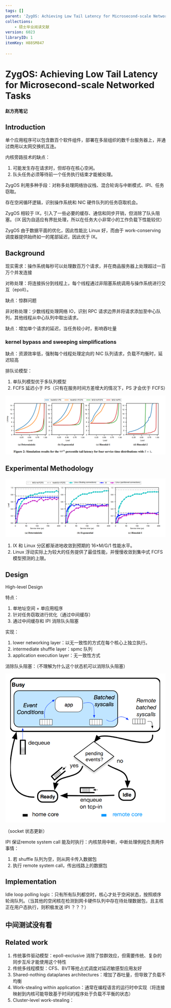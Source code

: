 ```yaml
---
tags: []
parent: 'ZygOS: Achieving Low Tail Latency for Microsecond-scale Networked Tasks'
collections:
    - 硕士毕业阅读文献
version: 6023
libraryID: 1
itemKey: H88SM847

---
```

# ZygOS: Achieving Low Tail Latency for Microsecond-scale Networked Tasks

#### 赵方亮笔记

## Introduction

单个应用程序可以包含数百个软件组件，部署在多层组织的数千台服务器上，并通过商用以太网交换机互连。

内核旁路技术的缺点：

1.  可能发生存在请求时，但却存在核心空闲。
2.  队头任务必须等待前一个任务执行结束才能被处理。

ZygOS 利用多种手段：对称多处理网络协议栈、混合轮询与中断模式、IPI、任务窃取。

存在空闲循环逻辑，识别操作系统和 NIC 硬件队列的任务窃取机会。

ZygOS 相较于 IX，引入了一些必要的缓存、通信和同步开销，但消除了队头阻塞。（IX 因为自适应有界批处理，所以在任务大小非常小的工作负载下性能较优）

ZygOS 由于数据平面的优化，因此性能比 Linux 好，而由于 work-conserving 调度器提供始终如一的尾部延迟，因此优于 IX。

## Background

现实需求：操作系统每秒可以处理数百万个请求，并在商品服务器上处理超过一百万个并发连接

对称处理：将连接拆分到线程上，每个线程通过非阻塞系统调用与操作系统进行交互（epoll）。

缺点：惊群问题

非对称处理：少数线程处理网络 IO，识别 RPC 请求边界并将请求添加至中心队列，其他线程从中心队列中取出请求。

缺点：增加单个请求的延迟，当任务较小时，影响吞吐量

### kernel bypass and sweeping simplifications

缺点：资源效率低，强制每个线程处理定向的 NIC 队列请求，负载不均衡时，延迟较高

排队论模型：

1.  单队列模型优于多队列模型
2.  FCFS 延迟小于 PS（只有在服务时间方差增大的情况下，PS 才会优于 FCFS）

![\<img alt="" data-attachment-key="VZMED4JW" width="1298" height="476" src="attachments/VZMED4JW.png" ztype="zimage">](attachments/VZMED4JW.png)

## Experimental Methodology

![\<img alt="" data-attachment-key="S3CPFQYB" width="1298" height="476" src="attachments/S3CPFQYB.png" ztype="zimage">](attachments/S3CPFQYB.png)

1.  IX 和 Linux 分区都渐进地收敛到预期的 16×M/G/1 性能水平。
2.  Linux 浮动实际上为较大的任务提供了最佳性能，并慢慢收敛到集中式 FCFS 模型预测的上限。

## Design

High-level Design

特点：

1.  单地址空间 + 单应用程序
2.  针对任务窃取进行优化（通过中间缓存）
3.  通过中间缓存和 IPI 消除队头阻塞

实现：

1.  lower networking layer：以无一致性的方式在每个核心上独立执行。
2.  intermediate shuffle layer：spmc 队列
3.  application execution layer：无一致性方式

消除队头阻塞：（不理解为什么这个状态机可以消除队头阻塞）

![\<img alt="" data-attachment-key="JCLWR7XS" width="631" height="584" src="attachments/JCLWR7XS.png" ztype="zimage">](attachments/JCLWR7XS.png)

（socket 状态更新）

IPI 保证remote system call 能及时执行：内核禁用中断，中断处理例程负责两件事情：

1.  若 shuffle 队列为空，则从网卡传入数据包
2.  执行 remote system call，传出线路上的数据包

## Implementation

Idle loop polling logic：只有所有队列都空时，核心才处于空闲状态，按照顺序轮询队列。（当其他的空闲核在检测到网卡硬件队列中存在待处理数据包，且主核正在用户态执行，则积极发送 IPI ？？？）

## 中间测试没有看

## Related work

1.  传统事件驱动模型：epoll-exclusive 消除了惊群效应，但需要传统、复杂的同步互斥才能使用这个特性
2.  传统多线程模型：CFS、BVT等抢占式调度对延迟敏感型应用友好
3.  Shared-nothing dataplanes architectures：增加了吞吐量，但导致了负载不均衡
4.  Work-stealing within application：通常在编程语言的运行时中实现（将连接映射到内核可能导致基于时间的程序处于负载不平衡的状态）
5.  Cluster-level work-stealing：

